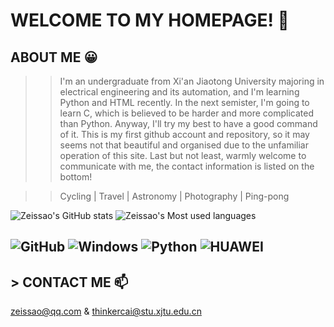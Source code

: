 # WELCOME TO MY HOMEPAGE! 👋 
## ABOUT ME 😀
>> I'm an undergraduate from Xi'an Jiaotong University majoring in electrical engineering and its automation, and I'm learning Python and HTML recently. In the next semister, I'm going to learn C, which is believed to be harder and more complicated than Python. Anyway, I'll try my best to have a good command of it. This is my first github account and repository, so it may seems not that beautiful and organised due to the unfamiliar operation of this site. Last but not least, warmly welcome to communicate with me, the contact information is listed on the bottom!         
  
>> Cycling  |  Travel  |  Astronomy  |  Photography  |  Ping-pong    

![Zeissao's GitHub stats](https://github-readme-stats.vercel.app/api?username=zeissao&show_icons=true&bg_color=45,E66346,904E95&title_color=FFFFFF&text_color=FFFFFF&icon_color=FFFFFF)
![Zeissao's Most used languages](https://github-readme-stats.vercel.app/api/top-langs/?username=zeissao&layout=compact&langs_count=10)   
## ![GitHub](https://img.shields.io/badge/GitHub-black?logo=github) ![Windows](https://img.shields.io/badge/Windows-blue?logo=Windows) ![Python](https://img.shields.io/badge/Python-green?logo=Python) ![HUAWEI](https://img.shields.io/badge/HUAWEI-red?logo=HUAWEI)
## > CONTACT ME 📫
zeissao@qq.com & thinkercai@stu.xjtu.edu.cn
